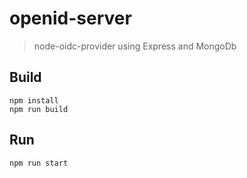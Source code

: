 # openid-server
>  node-oidc-provider using Express and MongoDb

## Build
```console
npm install
npm run build
```

## Run 
```console
npm run start
```
